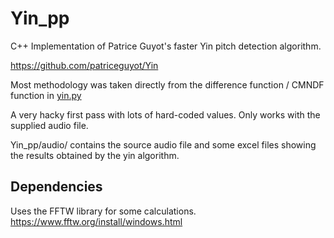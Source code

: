 # Yin_pp
C++ Implementation of Patrice Guyot's faster Yin pitch detection algorithm.

https://github.com/patriceguyot/Yin

Most methodology was taken directly from the difference function / CMNDF function in [yin.py](https://github.com/patriceguyot/Yin/blob/master/yin.py)

A very hacky first pass with lots of hard-coded values. Only works with the supplied audio file. 

Yin_pp/audio/ contains the source audio file and some excel files showing the results obtained by the yin algorithm.

## Dependencies
Uses the FFTW library for some calculations. https://www.fftw.org/install/windows.html
